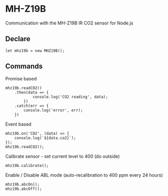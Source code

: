 # MH-Z19B
Communication with the MH-Z19B IR CO2 sensor for Node.js

## Declare
```let mhz19b = new MHZ19B();```

## Commands
Promise based
```
mhz19b.readCO2()
    .then(data => {
            console.log('CO2 reading', data);
        })
    .catch(err => {
        console.log('error', err);
    })
```


Event based
```
mhz19b.on('CO2', (data) => {
    console.log(`${data.co2}`);
});
mhz19b.readCO2();
```

Calibrate sensor - set current level to 400 (do outside)
```
mhz19b.calibrate();
```

Enable / Disable ABL mode (auto-recalibration to 400 ppm every 24 hours)
```
mhz19b.abcOn();
mhz19b.abcOff();
```